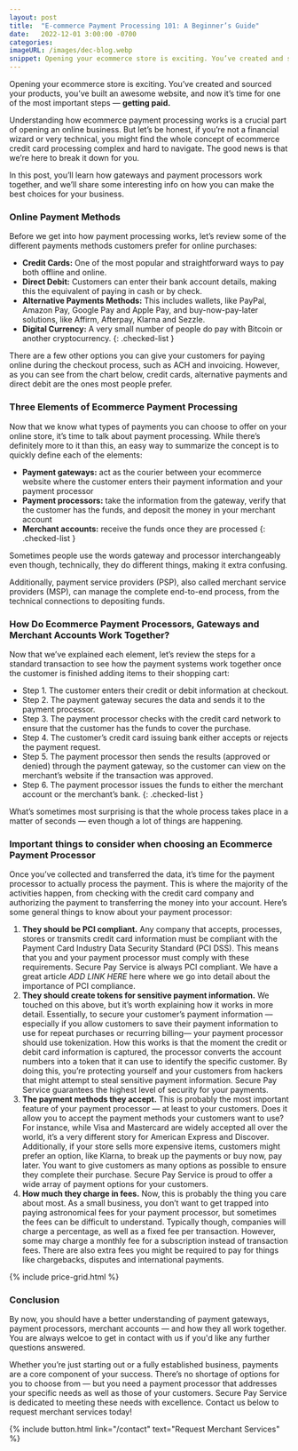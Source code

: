 ```yaml
---
layout: post
title:  "E-commerce Payment Processing 101: A Beginner’s Guide"
date:   2022-12-01 3:00:00 -0700
categories: 
imageURL: /images/dec-blog.webp
snippet: Opening your ecommerce store is exciting. You’ve created and sourced your products, you’ve built an awesome website...
---
```


Opening your ecommerce store is exciting. You’ve created and sourced your products, you’ve built an awesome website, and now it’s time for one of the most important steps — **getting paid.** 

Understanding how ecommerce payment processing works is a crucial part of opening an online business. But let’s be honest, if you’re not a financial wizard or very technical, you might find the whole concept of ecommerce credit card processing complex and hard to navigate. The good news is that we’re here to break it down for you. 

In this post, you’ll learn how gateways and payment processors work together, and we’ll share some interesting info on how you can make the best choices for your business.

### Online Payment Methods

Before we get into how payment processing works, let’s review some of the different payments methods customers prefer for online purchases:

* **Credit Cards:** One of the most popular and straightforward ways to pay both offline and online.
* **Direct Debit:** Customers can enter their bank account details, making this the equivalent of paying in cash or by check.
* **Alternative Payments Methods:** This includes wallets, like PayPal, Amazon Pay, Google Pay and Apple Pay, and buy-now-pay-later solutions, like Affirm, Afterpay, Klarna and Sezzle.
* **Digital Currency:** A very small number of people do pay with Bitcoin or another cryptocurrency.
{: .checked-list }

There are a few other options you can give your customers for paying online during the checkout process, such as ACH and invoicing. However, as you can see from the chart below, credit cards, alternative payments and direct debit are the ones most people prefer.

### Three Elements of Ecommerce Payment Processing

Now that we know what types of payments you can choose to offer on your online store, it’s time to talk about payment processing. While there’s definitely more to it than this, an easy way to summarize the concept is to quickly define each of the elements: 

* **Payment gateways:** act as the courier between your ecommerce website where the customer enters their payment information and your payment processor
* **Payment processors:** take the information from the gateway, verify that the customer has the funds, and deposit the money in your merchant account
* **Merchant accounts:** receive the funds once they are processed
{: .checked-list }

Sometimes people use the words gateway and processor interchangeably even though, technically, they do different things, making it extra confusing. 

Additionally, payment service providers (PSP), also called merchant service providers (MSP), can manage the complete end-to-end process, from the technical connections to depositing funds. 

### How Do Ecommerce Payment Processors, Gateways and Merchant Accounts Work Together?

Now that we’ve explained each element, let’s review the steps for a standard transaction to see how the payment systems work together once the customer is finished adding items to their shopping cart:

* Step 1. The customer enters their credit or debit information at checkout.
* Step 2. The payment gateway secures the data and sends it to the payment processor.
* Step 3. The payment processor checks with the credit card network to ensure that the customer has the funds to cover the purchase.
* Step 4. The customer’s credit card issuing bank either accepts or rejects the payment request.
* Step 5. The payment processor then sends the results (approved or denied) through the payment gateway, so the customer can view on the merchant’s website if the transaction was approved.
* Step 6. The payment processor issues the funds to either the merchant account or the merchant’s bank.
{: .checked-list }

What’s sometimes most surprising is that the whole process takes place in a matter of seconds — even though a lot of things are happening.

### Important things to consider when choosing an Ecommerce Payment Processor

Once you’ve collected and transferred the data, it’s time for the payment processor to actually process the payment. This is where the majority of the activities happen, from checking with the credit card company and authorizing the payment to transferring the money into your account.
Here’s some general things to know about your payment processor:

1. **They should be PCI compliant.**
Any company that accepts, processes, stores or transmits credit card information must be compliant with the Payment Card Industry Data Security Standard (PCI DSS). This means that you and your payment processor must comply with these requirements. 
Secure Pay Service is always PCI compliant. We have a great article *ADD LINK HERE* here where we go into detail about the importance of PCI compliance. 
2. **They should create tokens for sensitive payment information.**
We touched on this above, but it’s worth explaining how it works in more detail. Essentially, to secure your customer’s payment information — especially if you allow customers to save their payment information to use for repeat purchases or recurring billing— your payment processor should use tokenization. 
How this works is that the moment the credit or debit card information is captured, the processor converts the account numbers into a token that it can use to identify the specific customer. By doing this, you’re protecting yourself and your customers from hackers that might attempt to steal sensitive payment information.
Secure Pay Service guarantees the highest level of security for your payments. 
3. **The payment methods they accept.**
This is probably the most important feature of your payment processor — at least to your customers. Does it allow you to accept the payment methods your customers want to use? 
For instance, while Visa and Mastercard are widely accepted all over the world, it’s a very different story for American Express and Discover. Additionally, if your store sells more expensive items, customers might prefer an option, like Klarna, to break up the payments or buy now, pay later. You want to give customers as many options as possible to ensure they complete their purchase. Secure Pay Service is proud to offer a wide array of payment options for your customers.
4. **How much they charge in fees.**
Now, this is probably the thing you care about most. As a small business, you don’t want to get trapped into paying astronomical fees for your payment processor, but sometimes the fees can be difficult to understand. 
Typically though, companies will charge a percentage, as well as a fixed fee per transaction. However, some may charge a monthly fee for a subscription instead of transaction fees. There are also extra fees you might be required to pay for things like chargebacks, disputes and international payments.

{% include price-grid.html %}

### Conclusion

By now, you should have a better understanding of payment gateways, payment processors, merchant accounts — and how they all work together. You are always welcoe to get in contact with us if you'd like any further questions answered.

Whether you’re just starting out or a fully established business, payments are a core component of your success. There’s no shortage of options for you to choose from — but you need a payment processor that addresses your specific needs as well as those of your customers. Secure Pay Service is dedicated to meeting these needs with excellence. Contact us below to request merchant services today!

{% include button.html link="/contact" text="Request Merchant Services" %}